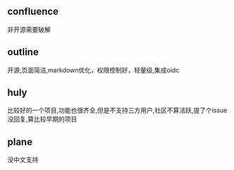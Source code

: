 ## confluence

非开源需要破解

## outline

开源,页面简洁,markdown优化，权限控制好，轻量级,集成oidc

## huly

比较好的一个项目,功能也很齐全,但是不支持三方用户,社区不算活跃,提了个issue没回复,算比较早期的项目

## plane

没中文支持
